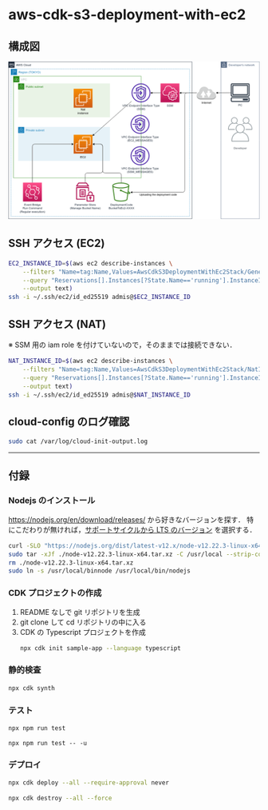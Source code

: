 # aws-cdk-s3-deployment-with-ec2


## 構成図

![](architecture.drawio.png)

## SSH アクセス (EC2)

```bash
EC2_INSTANCE_ID=$(aws ec2 describe-instances \
    --filters "Name=tag:Name,Values=AwsCdkS3DeploymentWithEc2Stack/General_purpose_ec2" \
    --query "Reservations[].Instances[?State.Name=='running'].InstanceId[]" \
    --output text)
ssh -i ~/.ssh/ec2/id_ed25519 admis@$EC2_INSTANCE_ID
```

## SSH アクセス (NAT)

※ SSM 用の iam role を付けていないので，そのままでは接続できない．

```bash
NAT_INSTANCE_ID=$(aws ec2 describe-instances \
    --filters "Name=tag:Name,Values=AwsCdkS3DeploymentWithEc2Stack/NatInstance" \
    --query "Reservations[].Instances[?State.Name=='running'].InstanceId[]" \
    --output text)
ssh -i ~/.ssh/ec2/id_ed25519 admis@$NAT_INSTANCE_ID
```

## cloud-config のログ確認

```bash
sudo cat /var/log/cloud-init-output.log
```

---

## 付録

### Nodejs のインストール

https://nodejs.org/en/download/releases/ から好きなバージョンを探す．
特にこだわりが無ければ，[サポートサイクルから LTS のバージョン](https://endoflife.date/nodejs) を選択する．

```bash
curl -SLO "https://nodejs.org/dist/latest-v12.x/node-v12.22.3-linux-x64.tar.xz"
sudo tar -xJf ./node-v12.22.3-linux-x64.tar.xz -C /usr/local --strip-components=1 --no-same-owner
rm ./node-v12.22.3-linux-x64.tar.xz
sudo ln -s /usr/local/binnode /usr/local/bin/nodejs
```

### CDK プロジェクトの作成
1. README なしで git リポジトリを生成
2. git clone して cd リポジトリの中に入る
3. CDK の Typescript プロジェクトを作成
   ```bash
   npx cdk init sample-app --language typescript
   ```

### 静的検査
```bash
npx cdk synth
```

### テスト
```
npx npm run test
```
```
npx npm run test -- -u
```

### デプロイ
```bash
npx cdk deploy --all --require-approval never
```
```bash
npx cdk destroy --all --force
```

